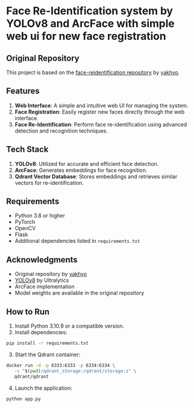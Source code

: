 # Face Re-Identification system by YOLOv8 and ArcFace with simple web ui for new face registration
## Original Repository

This project is based on the [face-reidentification repository](https://github.com/yakhyo/face-reidentification) by [yakhyo](https://github.com/yakhyo).

## Features

1. **Web Interface**: A simple and intuitive web UI for managing the system.
2. **Face Registration**: Easily register new faces directly through the web interface.
3. **Face Re-Identification**: Perform face re-identification using advanced detection and recognition techniques.

## Tech Stack

1. **YOLOv8**: Utilized for accurate and efficient face detection.
2. **ArcFace**: Generates embeddings for face recognition.
3. **Qdrant Vector Database**: Stores embeddings and retrieves similar vectors for re-identification.

## Requirements

- Python 3.8 or higher
- PyTorch
- OpenCV
- Flask
- Additional dependencies listed in `requirements.txt`

## Acknowledgments

- Original repository by [yakhyo](https://github.com/yakhyo/face-reidentification)
- [YOLOv8](https://github.com/ultralytics/ultralytics) by Ultralytics
- ArcFace implementation
- Model weights are available in the original repository

## How to Run

1. Install Python 3.10.9 or a compatible version.
2. Install dependencies:
  ```bash
  pip install -r requirements.txt
  ```
3. Start the Qdrant container:
  ```bash
  docker run -d -p 6333:6333 -p 6334:6334 \
     -v "$(pwd)/qdrant_storage:/qdrant/storage:z" \
     qdrant/qdrant
  ```
4. Launch the application:
  ```bash
  python app.py
  ```